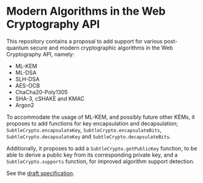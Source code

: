 # Modern Algorithms in the Web Cryptography API

This repository contains a proposal to add support for various
post-quantum secure and modern cryptographic algorithms in the
Web Cryptography API, namely:

- ML-KEM
- ML-DSA
- SLH-DSA
- AES-OCB
- ChaCha20-Poly1305
- SHA-3, cSHAKE and KMAC
- Argon2

To accommodate the usage of ML-KEM, and possibly future other KEMs,
it proposes to add functions for key encapsulation and decapsulation;
`SubtleCrypto.encapsulateKey`, `SubtleCrypto.encapsulateBits`,
`SubtleCrypto.decapsulateKey` and `SubtleCrypto.decapsulateBits`.

Additionally, it proposes to add a `SubtleCrypto.getPublicKey` function,
to be able to derive a public key from its corresponding private key,
and a `SubtleCrypto.supports` function, for improved algorithm support
detection.

See the [draft specification](https://wicg.github.io/webcrypto-modern-algos/).
